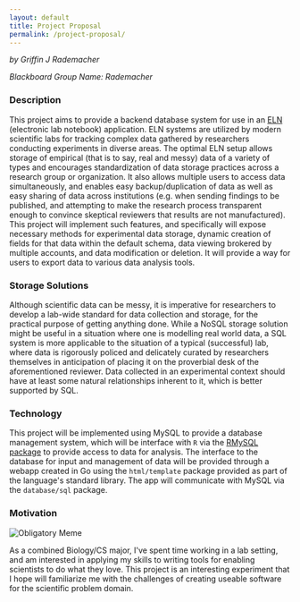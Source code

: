 ```yaml
---
layout: default
title: Project Proposal
permalink: /project-proposal/
---
```

*by Griffin J Rademacher*

*Blackboard Group Name: Rademacher*

### Description

This project aims to provide a backend database system for use in an
[ELN](https://en.wikipedia.org/wiki/Electronic_lab_notebook)
(electronic lab notebook) application. ELN systems are utilized by
modern scientific labs for tracking complex data gathered by researchers
conducting experiments in diverse areas. The optimal ELN setup allows storage of
empirical (that is to say, real and messy) data of a variety of types and
encourages standardization of data storage practices across a research group or
organization. It also allows multiple users to access data simultaneously, and
enables easy backup/duplication of data as well as easy sharing of data across
institutions (e.g. when sending findings to be published, and attempting to make
the research process transparent enough to convince skeptical reviewers that
results are not manufactured). This project will implement such features, and
specifically will expose necessary methods for experimental data storage,
dynamic creation of fields for that data within the default schema, data viewing
brokered by multiple accounts, and data modification or deletion. It will
provide a way for users to export data to various data analysis tools.

### Storage Solutions

Although scientific data can be messy, it is imperative for researchers to
develop a lab-wide standard for data collection and storage, for the practical
purpose of getting anything done. While a NoSQL storage solution might be useful
in a situation where one is modelling real world data, a SQL system is more
applicable to the situation of a typical (successful) lab, where data is
rigorously policed and delicately curated by researchers themselves in
anticipation of placing it on the proverbial desk of the aforementioned
reviewer. Data collected in an experimental context should have at least some
natural relationships inherent to it, which is better supported by SQL.

### Technology

This project will be implemented using MySQL to provide a database management
system, which will be interface with `R` via the [RMySQL
package](https://cran.r-project.org/web/packages/RMySQL/index.html) to provide
access to data for analysis. The interface to the database for input and
management of data will be provided through a webapp created in Go using the
`html/template` package provided as part of the language's standard library. The
app will communicate with MySQL via the `database/sql` package.

### Motivation

![Obligatory Meme](https://i.kym-cdn.com/entries/icons/original/000/025/351/afoeeee.jpg)

As a combined Biology/CS major, I've spent time working in a lab setting, and am
interested in applying my skills to writing tools for enabling scientists to do
what they love. This project is an interesting experiment that I hope will
familiarize me with the challenges of creating useable software for the
scientific problem domain.


